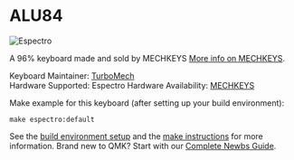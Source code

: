 ALU84
===

![Espectro](https://cdn.shopify.com/s/files/1/1697/5323/products/IMG_0162_53a5ca83-3ce5-4741-92e8-10f769cf5ee1_1024x1024.jpg?v=1540701787)

A 96% keyboard made and sold by MECHKEYS [More info on MECHKEYS](https://mechkeys.ca).

Keyboard Maintainer: [TurboMech](https://github.com/TurboMech)  
Hardware Supported: Espectro
Hardware Availability: [MECHKEYS](https://mechkeys.ca)

Make example for this keyboard (after setting up your build environment):

    make espectro:default

See the [build environment setup](https://docs.qmk.fm/#/getting_started_build_tools) and the [make instructions](https://docs.qmk.fm/#/getting_started_make_guide) for more information. Brand new to QMK? Start with our [Complete Newbs Guide](https://docs.qmk.fm/#/newbs).
